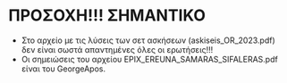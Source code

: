 # ΠΡΟΣΟΧΗ!!! ΣΗΜΑΝΤΙΚΟ 
* Στο αρχείο με τις λύσεις των σετ ασκήσεων (askiseis_OR_2023.pdf) δεν είναι σωστά απαντημένες όλες οι ερωτήσεις!!! 
* Οι σημειώσεις του αρχείου EPIX_EREUNA_SAMARAS_SIFALERAS.pdf είναι του GeorgeApos.
